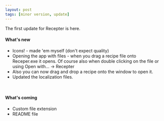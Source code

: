 ```yaml
---
layout: post
tags: [minor version, update]
---
```

The first update for Recepter is here.

#### What's new
- Icons! - made 'em myself (don't expect quality)
- Opening the app with files - when you drag a recipe file onto Receper.exe it opens. Of course also when double clicking on the file or using Open with... -> Recepter
- Also you can now drag and drop a recipe onto the window to open it.
- Updated the localization files.

<br>

#### What's coming
- Custom file extension
- README file